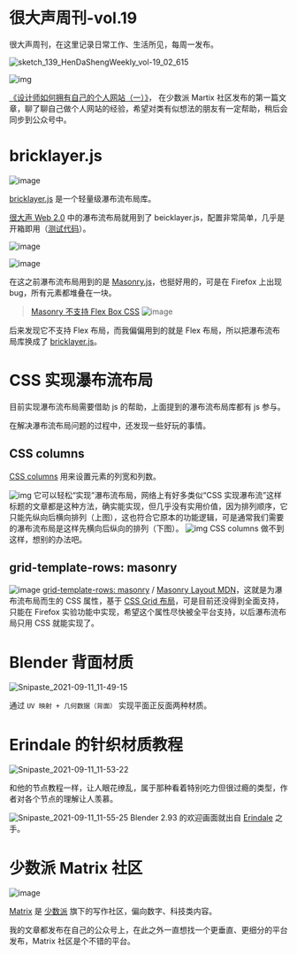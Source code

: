 # 很大声周刊-vol.19
很大声周刊，在这里记录日常工作、生活所见，每周一发布。

![sketch_139_HenDaShengWeekly_vol-19_02_615](https://user-images.githubusercontent.com/20842136/132932990-48281785-2692-421b-b08a-0ccc56cf08d4.png)

![img](https://user-images.githubusercontent.com/20842136/132932999-e66993ee-9249-47c4-91ee-940478bdff2c.png)

[《设计师如何拥有自己的个人网站（一）》](https://sspai.com/post/68670)， 在少数派 Martix 社区发布的第一篇文章，聊了聊自己做个人网站的经验，希望对类有似想法的朋友有一定帮助，稍后会同步到公众号中。

# bricklayer.js
![image](https://user-images.githubusercontent.com/20842136/132934046-dbc52ee9-d691-4fe9-b270-0eb122de2ac3.png)

[bricklayer.js](https://github.com/ademilter/bricklayer) 是一个轻量级瀑布流布局库。

[很大声 Web 2.0](https://hendasheng.com/) 中的瀑布流布局就用到了 beicklayer.js，配置非常简单，几乎是开箱即用（[测试代码](https://jsfiddle.net/niuuin/pho1bfy8/2/)）。

![image](https://user-images.githubusercontent.com/20842136/132934176-6f99ace1-134e-4360-87e2-c96c9567e33e.png)

![image](https://user-images.githubusercontent.com/20842136/132934235-870114a0-6d2c-4101-88d8-4554ad11c04b.png)

在这之前瀑布流布局用到的是 [Masonry.js](https://masonry.desandro.com/)，也挺好用的，可是在 Firefox 上出现 bug，所有元素都堆叠在一块。

> [Masonry 不支持 Flex Box CSS](https://github.com/desandro/masonry/issues/1053#issuecomment-405022401)
> ![image](https://user-images.githubusercontent.com/20842136/132118011-b7671f73-1d0a-4156-a688-7152dcf716b8.png)

后来发现它不支持 Flex 布局，而我偏偏用到的就是 Flex 布局，所以把瀑布流布局库换成了 [bricklayer.js](https://github.com/ademilter/bricklayer)。 

# CSS 实现瀑布流布局
目前实现瀑布流布局需要借助 js 的帮助，上面提到的瀑布流布局库都有 js 参与。

在解决瀑布流布局问题的过程中，还发现一些好玩的事情。

## CSS columns
[CSS columns](https://developer.mozilla.org/zh-CN/docs/Web/CSS/columns?continueFlag=f2aeadc6d507ff1e919e27925b7e4d4a) 用来设置元素的列宽和列数。

![img](https://user-images.githubusercontent.com/20842136/132934841-74d6c76d-8215-499e-8063-d227f67a199e.png)
它可以轻松“实现”瀑布流布局，网络上有好多类似“CSS 实现瀑布流”这样标题的文章都是这种方法，确实能实现，但几乎没有实用价值，因为排列顺序，它只能先纵向后横向排列（上图），这也符合它原本的功能逻辑，可是通常我们需要的瀑布流布局是这样先横向后纵向的排列（下图）。
![img](https://user-images.githubusercontent.com/20842136/132934893-1f7276e1-d8c0-444f-b55b-cc8c27e3c0af.png)
CSS columns 做不到这样，想别的办法吧。

## grid-template-rows: masonry
![image](https://user-images.githubusercontent.com/20842136/132934997-4a6ca180-c2cb-4a79-a9a9-4ba716f22fc9.png)
[grid-template-rows: masonry](https://www.smashingmagazine.com/native-css-masonry-layout-css-grid/?continueFlag=f2aeadc6d507ff1e919e27925b7e4d4a) / [Masonry Layout MDN](https://developer.mozilla.org/en-US/docs/Web/CSS/CSS_Grid_Layout/Masonry_Layout)，这就是为瀑布流布局而生的 CSS 属性，基于 [CSS Grid 布局](https://developer.mozilla.org/en-US/docs/Web/CSS/CSS_Grid_Layout)，可是目前还没得到全面支持，只能在 Firefox 实验功能中实现，希望这个属性尽快被全平台支持，以后瀑布流布局只用 CSS 就能实现了。

# Blender 背面材质
![Snipaste_2021-09-11_11-49-15](https://user-images.githubusercontent.com/20842136/132935430-9a1e82a1-c99a-4d3c-bf76-8e1ecbb5ea0d.png)

通过 `UV 映射 + 几何数据（背面）` 实现平面正反面两种材质。

# Erindale 的针织材质教程
![Snipaste_2021-09-11_11-53-22](https://user-images.githubusercontent.com/20842136/132935512-1e2a6d55-95e0-4154-abaa-0b83beb5c5d1.png)

和他的节点教程一样，让人眼花缭乱，属于那种看着特别吃力但很过瘾的类型，作者对各个节点的理解让人羡慕。

![Snipaste_2021-09-11_11-55-25](https://user-images.githubusercontent.com/20842136/132935649-1062c36e-f2e6-40ab-a5e3-1551aaa2ad14.png)
Blender 2.93 的欢迎画面就出自 [Erindale](https://www.youtube.com/watch?v=yo54Tp9a3lI&t=65s) 之手。

# 少数派 Matrix 社区
![image](https://user-images.githubusercontent.com/20842136/132935716-6f172b7c-e013-4487-97fb-d37cb59e14e8.png)

[Matrix](https://sspai.com/matrix) 是 [少数派](https://sspai.com/) 旗下的写作社区，偏向数字、科技类内容。

我的文章都发布在自己的公众号上，在此之外一直想找一个更垂直、更细分的平台发布，Matrix 社区是个不错的平台。

